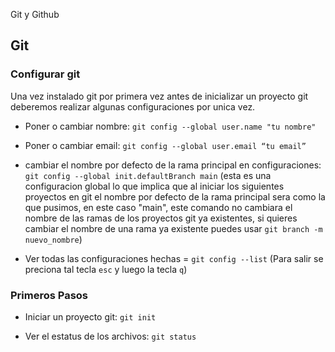 Git y Github

## Git

### Configurar git

Una vez instalado git por primera vez antes de inicializar un proyecto git deberemos realizar algunas configuraciones por unica vez.

- Poner o cambiar nombre: `git config --global user.name "tu nombre"`

- Poner o cambiar email: `git config --global user.email “tu email”`

- cambiar el nombre por defecto de la rama principal en configuraciones: `git config --global init.defaultBranch main` (esta es una configuracion global lo que implica que al iniciar los siguientes proyectos en git el nombre por defecto de la rama principal sera como la que pusimos, en este caso "main", este comando no cambiara el nombre de las ramas de los proyectos git ya existentes, si quieres cambiar el nombre de una rama ya existente puedes usar `git branch -m nuevo_nombre`)

- Ver todas las configuraciones hechas = `git config --list` (Para salir se preciona tal tecla `esc` y luego la tecla `q`)

### Primeros Pasos

- Iniciar un proyecto git: `git init`

- Ver el estatus de los archivos: `git status`
